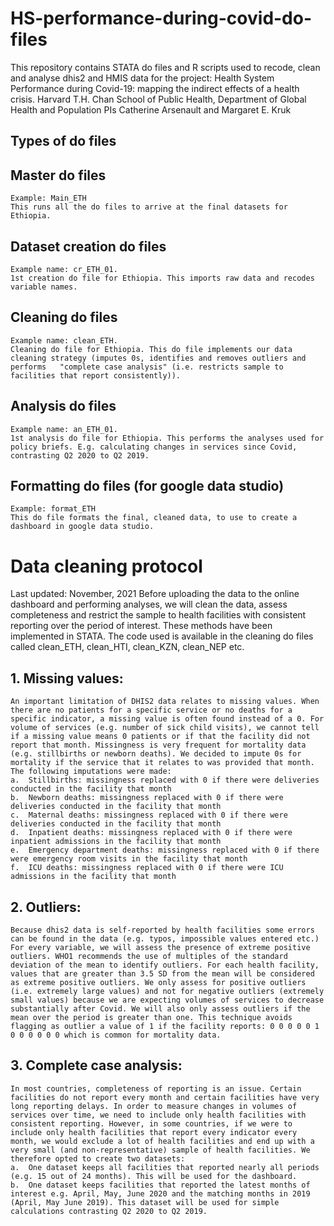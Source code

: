 # HS-performance-during-covid-do-files
This repository contains STATA do files and R scripts used to recode, clean and analyse dhis2 and HMIS data for the project: 
Health System Performance during Covid-19: mapping the indirect effects of a health crisis.
Harvard T.H. Chan School of Public Health, Department of Global Health and Population
PIs Catherine Arsenault and Margaret E. Kruk

## Types of do files
  ## Master do files
    Example: Main_ETH
    This runs all the do files to arrive at the final datasets for Ethiopia.  
  ## Dataset creation do files
    Example name: cr_ETH_01.
    1st creation do file for Ethiopia. This imports raw data and recodes variable names.
  ## Cleaning do files
    Example name: clean_ETH. 
    Cleaning do file for Ethiopia. This do file implements our data cleaning strategy (imputes 0s, identifies and removes outliers and performs   "complete case analysis" (i.e. restricts sample to facilities that report consistently)).  
  ## Analysis do files
    Example name: an_ETH_01.
    1st analysis do file for Ethiopia. This performs the analyses used for policy briefs. E.g. calculating changes in services since Covid, contrasting Q2 2020 to Q2 2019.
  ## Formatting do files (for google data studio)
    Example: format_ETH
    This do file formats the final, cleaned data, to use to create a dashboard in google data studio.
 
 # Data cleaning protocol 
   Last updated: November, 2021
    Before uploading the data to the online dashboard and performing analyses, we will clean the data, assess completeness and restrict the sample to health facilities with consistent reporting over the period of interest. These methods have been implemented in STATA. The code used is available in the cleaning do files called clean_ETH, clean_HTI, clean_KZN, clean_NEP etc.
## 1.	Missing values: 
    An important limitation of DHIS2 data relates to missing values. When there are no patients for a specific service or no deaths for a specific indicator, a missing value is often found instead of a 0. For volume of services (e.g. number of sick child visits), we cannot tell if a missing value means 0 patients or if that the facility did not report that month. Missingness is very frequent for mortality data (e.g. stillbirths or newborn deaths). We decided to impute 0s for mortality if the service that it relates to was provided that month. The following imputations were made:
    a.	Stillbirths: missingness replaced with 0 if there were deliveries conducted in the facility that month
    b.	Newborn deaths: missingness replaced with 0 if there were deliveries conducted in the facility that month
    c.	Maternal deaths: missingness replaced with 0 if there were deliveries conducted in the facility that month
    d.	Inpatient deaths: missingness replaced with 0 if there were inpatient admissions in the facility that month
    e.	Emergency department deaths: missingness replaced with 0 if there were emergency room visits in the facility that month
    f.	ICU deaths: missingness replaced with 0 if there were ICU admissions in the facility that month
## 2.	Outliers: 
    Because dhis2 data is self-reported by health facilities some errors can be found in the data (e.g. typos, impossible values entered etc.) For every variable, we will assess the presence of extreme positive outliers. WHO1 recommends the use of multiples of the standard deviation of the mean to identify outliers. For each health facility, values that are greater than 3.5 SD from the mean will be considered as extreme positive outliers. We only assess for positive outliers (i.e. extremely large values) and not for negative outliers (extremely small values) because we are expecting volumes of services to decrease substantially after Covid. We will also only assess outliers if the mean over the period is greater than one. This technique avoids flagging as outlier a value of 1 if the facility reports: 0 0 0 0 0 1 0 0 0 0 0 0 which is common for mortality data.
## 3.	Complete case analysis:
    In most countries, completeness of reporting is an issue. Certain facilities do not report every month and certain facilities have very long reporting delays. In order to measure changes in volumes of services over time, we need to include only health facilities with consistent reporting. However, in some countries, if we were to include only health facilities that report every indicator every month, we would exclude a lot of health facilities and end up with a very small (and non-representative) sample of health facilities. We therefore opted to create two datasets:
    a.	One dataset keeps all facilities that reported nearly all periods (e.g. 15 out of 24 months). This will be used for the dashboard. 
    b.	One dataset keeps facilities that reported the latest months of interest e.g. April, May, June 2020 and the matching months in 2019 (April, May June 2019). This dataset will be used for simple calculations contrasting Q2 2020 to Q2 2019.   






